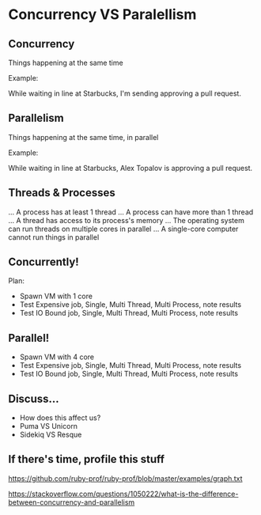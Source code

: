 # Concurrency VS Paralellism

## Concurrency

Things happening at the same time

Example:

While waiting in line at Starbucks, I'm sending approving a pull request.

## Parallelism

Things happening at the same time, in parallel

Example:

While waiting in line at Starbucks, Alex Topalov is approving a pull request.

## Threads & Processes

... A process has at least 1 thread
... A process can have more than 1 thread
... A thread has access to its process's memory
... The operating system can run threads on multiple cores in parallel
... A single-core computer cannot run things in parallel


## Concurrently!

Plan:

* Spawn VM with 1 core
* Test Expensive job, Single, Multi Thread, Multi Process, note results
* Test IO Bound job, Single, Multi Thread, Multi Process, note results

## Parallel!

* Spawn VM with 4 core
* Test Expensive job, Single, Multi Thread, Multi Process, note results
* Test IO Bound job, Single, Multi Thread, Multi Process, note results

## Discuss...

* How does this affect us?
* Puma VS Unicorn
* Sidekiq VS Resque

## If there's time, profile this stuff



https://github.com/ruby-prof/ruby-prof/blob/master/examples/graph.txt

https://stackoverflow.com/questions/1050222/what-is-the-difference-between-concurrency-and-parallelism

